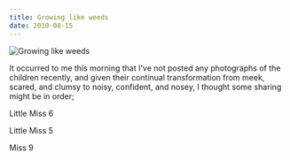 ```yaml
---
title: Growing like weeds
date: 2010-08-15
---
```


![Growing like weeds](https://source.unsplash.com/dUPDhdeCN84/1600x900)

It occurred to me this morning that I've not posted any photographs of the children recently, and given their continual transformation from meek, scared, and clumsy to noisy, confident, and nosey, I thought some sharing might be in order;

Little Miss 6

Little Miss 5

Miss 9